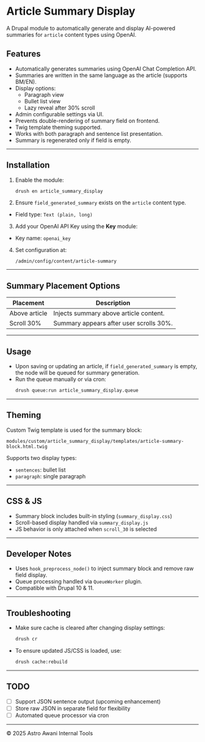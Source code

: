 # Article Summary Display

A Drupal module to automatically generate and display AI-powered summaries for `article` content types using OpenAI.

## Features

- Automatically generates summaries using OpenAI Chat Completion API.
- Summaries are written in the same language as the article (supports BM/EN).
- Display options:
  - Paragraph view
  - Bullet list view
  - Lazy reveal after 30% scroll
- Admin configurable settings via UI.
- Prevents double-rendering of summary field on frontend.
- Twig template theming supported.
- Works with both paragraph and sentence list presentation.
- Summary is regenerated only if field is empty.

---

## Installation

1. Enable the module:
   ```bash
   drush en article_summary_display
   ```

2. Ensure `field_generated_summary` exists on the `article` content type.
  - Field type: `Text (plain, long)`

3. Add your OpenAI API Key using the **Key** module:
  - Key name: `openai_key`

4. Set configuration at:
   ```
   /admin/config/content/article-summary
   ```

---

## Summary Placement Options

| Placement        | Description                              |
|------------------|------------------------------------------|
| Above article    | Injects summary above article content.   |
| Scroll 30%       | Summary appears after user scrolls 30%.  |

---

## Usage

- Upon saving or updating an article, if `field_generated_summary` is empty, the node will be queued for summary generation.
- Run the queue manually or via cron:
  ```bash
  drush queue:run article_summary_display.queue
  ```

---

## Theming

Custom Twig template is used for the summary block:

```
modules/custom/article_summary_display/templates/article-summary-block.html.twig
```

Supports two display types:
- `sentences`: bullet list
- `paragraph`: single paragraph

---

## CSS & JS

- Summary block includes built-in styling (`summary_display.css`)
- Scroll-based display handled via `summary_display.js`
- JS behavior is only attached when `scroll_30` is selected

---

## Developer Notes

- Uses `hook_preprocess_node()` to inject summary block and remove raw field display.
- Queue processing handled via `QueueWorker` plugin.
- Compatible with Drupal 10 & 11.

---

## Troubleshooting

- Make sure cache is cleared after changing display settings:
  ```bash
  drush cr
  ```
- To ensure updated JS/CSS is loaded, use:
  ```bash
  drush cache:rebuild
  ```

---

## TODO

- [ ] Support JSON sentence output (upcoming enhancement)
- [ ] Store raw JSON in separate field for flexibility
- [ ] Automated queue processor via cron

---

© 2025 Astro Awani Internal Tools
